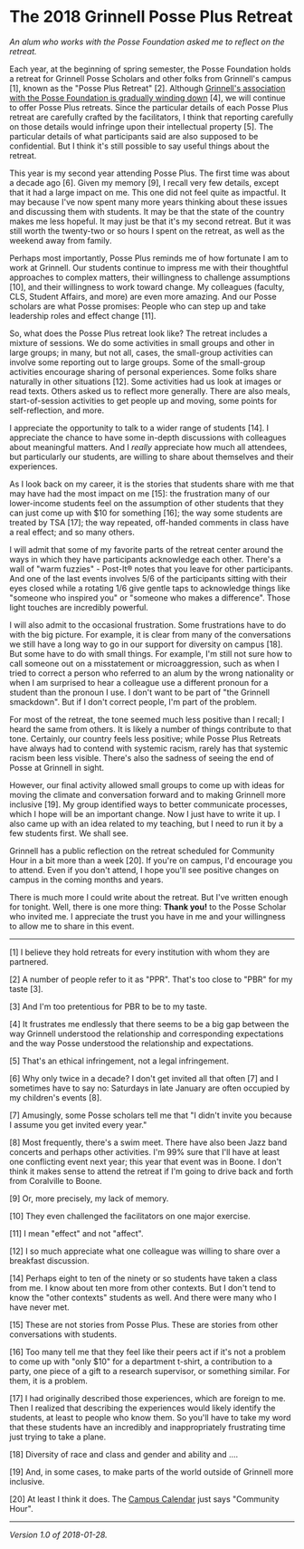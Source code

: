 The 2018 Grinnell Posse Plus Retreat
====================================

*An alum who works with the Posse Foundation asked me to reflect on
the retreat.*

Each year, at the beginning of spring semester, the Posse Foundation
holds a retreat for Grinnell Posse Scholars and other folks from
Grinnell's campus [1], known as the "Posse Plus Retreat" [2].  Although
[Grinnell's association with the Posse Foundation is gradually winding
down](posse-termination-revisited) [4], we will continue to offer
Posse Plus retreats.  Since the particular details of each Posse Plus
retreat are carefully crafted by the facilitators, I think that reporting
carefully on those details would infringe upon their intellectual property
[5].  The particular details of what participants said are also supposed
to be confidential.  But I think it's still possible to say useful things
about the retreat.

This year is my second year attending Posse Plus.  The first time was
about a decade ago [6].  Given my memory [9], I recall very few details,
except that it had a large impact on me.  This one did not feel quite
as impactful.  It may because I've now spent many more years thinking
about these issues and discussing them with students.  It may be that
the state of the country makes me less hopeful.  It may just be that
it's my second retreat.  But it was still worth the twenty-two or so
hours I spent on the retreat, as well as the weekend away from family.

Perhaps most importantly, Posse Plus reminds me of how fortunate I
am to work at Grinnell.  Our students continue to impress me with
their thoughtful approaches to complex matters, their willingness to
challenge assumptions [10], and their willingness to work toward change.
My colleagues (faculty, CLS, Student Affairs, and more) are even more
amazing.  And our Posse scholars are what Posse promises: People who
can step up and take leadership roles and effect change [11].

So, what does the Posse Plus retreat look like?  The retreat includes a
mixture of sessions.  We do some activities in small groups and other in
large groups; in many, but not all, cases, the small-group activities
can involve some reporting out to large groups.  Some of the small-group
activities encourage sharing of personal experiences.  Some folks
share naturally in other situations [12].  Some activities had us look
at images or read texts.  Others asked us to reflect more generally.
There are also meals, start-of-session activities to get people up and
moving, some points for self-reflection, and more.

I appreciate the opportunity to talk to a wider range of students
[14].  I appreciate the chance to have some in-depth discussions with
colleagues about meaningful matters.  And I *really* appreciate how
much all attendees, but particularly our students, are willing to share
about themselves and their experiences.  

As I look back on my career, it is the stories that students share with me
that may have had the most impact on me [15]: the frustration many of our
lower-income students feel on the assumption of other students that they
can just come up with $10 for something [16]; the way some students are
treated by TSA [17]; the way repeated, off-handed comments in class have a 
real effect; and so many others.

I will admit that some of my favorite parts of the retreat center
around the ways in which they have participants acknowledge each other.
There's a wall of "warm fuzzies" - Post-It® notes that you leave for
other participants.  And one of the last events involves 5/6 of the
participants sitting with their eyes closed while a rotating 1/6 give
gentle taps to acknowledge things like "someone who inspired you" or
"someone who makes a difference".  Those light touches are incredibly
powerful.

I will also admit to the occasional frustration.  Some frustrations
have to do with the big picture.  For example, it is clear from many
of the conversations we still have a long way to go in our support
for diversity on campus [18].  But some have to do with small things.
For example, I'm still not sure how to call someone out on a misstatement
or microaggression, such as when I tried to correct a person who referred
to an alum by the wrong nationality or when I am surprised to hear a
colleague use a different pronoun for a student than the pronoun I use.
I don't want to be part of "the Grinnell smackdown".  But if I don't
correct people, I'm part of the problem.

For most of the retreat, the tone seemed much less positive than I recall;
I heard the same from others.  It is likely a number of things contribute
to that tone.  Certainly, our country feels less positive; while Posse
Plus Retreats have always had to contend with systemic racism, rarely
has that systemic racism been less visible.  There's also the sadness
of seeing the end of Posse at Grinnell in sight.

However, our final activity allowed small groups to come up with ideas
for moving the climate and conversation forward and to making Grinnell
more inclusive [19].  My group identified ways to better communicate
processes, which I hope will be an important change.  Now I just have
to write it up.  I also came up with an idea related to my teaching,
but I need to run it by a few students first.  We shall see.

Grinnell has a public reflection on the retreat scheduled for Community
Hour in a bit more than a week [20].  If you're on campus, I'd encourage
you to attend.  Even if you don't attend, I hope you'll see positive
changes on campus in the coming months and years.

There is much more I could write about the retreat.  But I've written
enough for tonight.  Well, there is one more thing: **Thank you!** to
the Posse Scholar who invited me.  I appreciate the trust you have in
me and your willingness to allow me to share in this event.

---

[1] I believe they hold retreats for every institution with whom they
are partnered.

[2] A number of people refer to it as "PPR".  That's too close to "PBR"
for my taste [3].

[3] And I'm too pretentious for PBR to be to my taste.

[4] It frustrates me endlessly that there seems to be a big gap between
the way Grinnell understood the relationship and corresponding expectations
and the way Posse understood the relationship and expectations.

[5] That's an ethical infringement, not a legal infringement.

[6] Why only twice in a decade?  I don't get invited all that often [7]
and I sometimes have to say no: Saturdays in late January are often
occupied by my children's events [8].

[7] Amusingly, some Posse scholars tell me that "I didn't invite you because
I assume you get invited every year."

[8] Most frequently, there's a swim meet.  There have also been Jazz band
concerts and perhaps other activities.  I'm 99% sure that I'll have at
least one conflicting event next year; this year that event was in Boone.
I don't think it makes sense to attend the retreat if I'm going to drive
back and forth from Coralville to Boone.

[9] Or, more precisely, my lack of memory.

[10] They even challenged the facilitators on one major exercise.

[11] I mean "effect" and not "affect".

[12] I so much appreciate what one colleague was willing to share over
a breakfast discussion.

[14] Perhaps eight to ten of the ninety or so students have taken a class
from me.  I know about ten more from other contexts.  But I don't tend
to know the "other contexts" students as well.  And there were many who
I have never met.

[15] These are not stories from Posse Plus.  These are stories from
other conversations with students.

[16] Too many tell me that they feel like their peers act if it's
not a problem to come up with "only $10" for a department t-shirt, a
contribution to a party, one piece of a gift to a research supervisor,
or something similar.  For them, it is a problem.

[17] I had originally described those experiences, which are foreign
to me.  Then I realized that describing the experiences would likely
identify the students, at least to people who know them.  So you'll have
to take my word that these students have an incredibly and inappropriately
frustrating time just trying to take a plane.

[18] Diversity of race and class and gender and ability and ....

[19] And, in some cases, to make parts of the world outside of Grinnell
more inclusive.

[20] At least I think it does.  The [Campus
Calendar](http://www.grinnell.edu/calendar) just says "Community Hour".

---

*Version 1.0 of 2018-01-28.*
